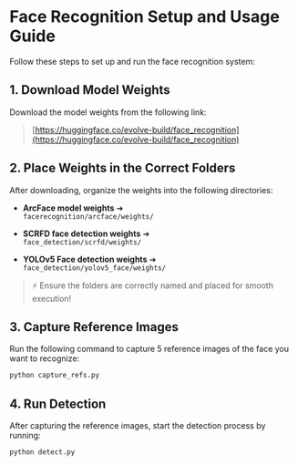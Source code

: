 # Face Recognition Setup and Usage Guide

Follow these steps to set up and run the face recognition system:

## 1. Download Model Weights

Download the model weights from the following link:

> [https://huggingface.co/evolve-build/face_recognition](https://huggingface.co/evolve-build/face_recognition)

## 2. Place Weights in the Correct Folders

After downloading, organize the weights into the following directories:

- **ArcFace model weights** ➔  
  `facerecognition/arcface/weights/`
  
- **SCRFD face detection weights** ➔  
  `face_detection/scrfd/weights/`
  
- **YOLOv5 Face detection weights** ➔  
  `face_detection/yolov5_face/weights/`

> ⚡ Ensure the folders are correctly named and placed for smooth execution!

## 3. Capture Reference Images

Run the following command to capture 5 reference images of the face you want to recognize:

```bash
python capture_refs.py
```

## 4. Run Detection

After capturing the reference images, start the detection process by running:

```bash
python detect.py
```